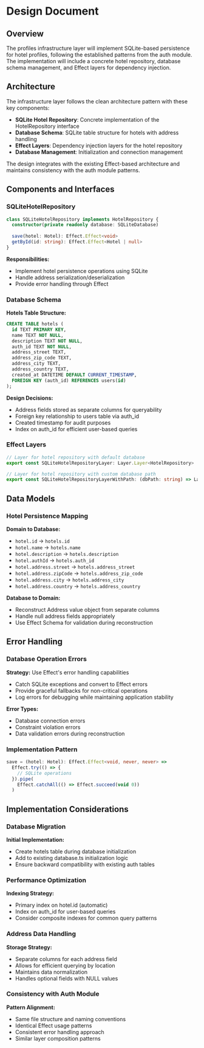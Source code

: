 # Design Document

## Overview

The profiles infrastructure layer will implement SQLite-based persistence for hotel profiles, following the established patterns from the auth module. The implementation will include a concrete hotel repository, database schema management, and Effect layers for dependency injection.

## Architecture

The infrastructure layer follows the clean architecture pattern with these key components:

- **SQLite Hotel Repository**: Concrete implementation of the HotelRepository interface
- **Database Schema**: SQLite table structure for hotels with address handling
- **Effect Layers**: Dependency injection layers for the hotel repository
- **Database Management**: Initialization and connection management

The design integrates with the existing Effect-based architecture and maintains consistency with the auth module patterns.

## Components and Interfaces

### SQLiteHotelRepository

```typescript
class SQLiteHotelRepository implements HotelRepository {
  constructor(private readonly database: SQLiteDatabase)
  
  save(hotel: Hotel): Effect.Effect<void>
  getById(id: string): Effect.Effect<Hotel | null>
}
```

**Responsibilities:**
- Implement hotel persistence operations using SQLite
- Handle address serialization/deserialization
- Provide error handling through Effect

### Database Schema

**Hotels Table Structure:**
```sql
CREATE TABLE hotels (
  id TEXT PRIMARY KEY,
  name TEXT NOT NULL,
  description TEXT NOT NULL,
  auth_id TEXT NOT NULL,
  address_street TEXT,
  address_zip_code TEXT,
  address_city TEXT,
  address_country TEXT,
  created_at DATETIME DEFAULT CURRENT_TIMESTAMP,
  FOREIGN KEY (auth_id) REFERENCES users(id)
);
```

**Design Decisions:**
- Address fields stored as separate columns for queryability
- Foreign key relationship to users table via auth_id
- Created timestamp for audit purposes
- Index on auth_id for efficient user-based queries

### Effect Layers

```typescript
// Layer for hotel repository with default database
export const SQLiteHotelRepositoryLayer: Layer.Layer<HotelRepository>

// Layer for hotel repository with custom database path
export const SQLiteHotelRepositoryLayerWithPath: (dbPath: string) => Layer.Layer<HotelRepository>
```

## Data Models

### Hotel Persistence Mapping

**Domain to Database:**
- `hotel.id` → `hotels.id`
- `hotel.name` → `hotels.name`
- `hotel.description` → `hotels.description`
- `hotel.authId` → `hotels.auth_id`
- `hotel.address.street` → `hotels.address_street`
- `hotel.address.zipCode` → `hotels.address_zip_code`
- `hotel.address.city` → `hotels.address_city`
- `hotel.address.country` → `hotels.address_country`

**Database to Domain:**
- Reconstruct Address value object from separate columns
- Handle null address fields appropriately
- Use Effect Schema for validation during reconstruction

## Error Handling

### Database Operation Errors

**Strategy:** Use Effect's error handling capabilities
- Catch SQLite exceptions and convert to Effect errors
- Provide graceful fallbacks for non-critical operations
- Log errors for debugging while maintaining application stability

**Error Types:**
- Database connection errors
- Constraint violation errors
- Data validation errors during reconstruction

### Implementation Pattern

```typescript
save = (hotel: Hotel): Effect.Effect<void, never, never> =>
  Effect.try(() => {
    // SQLite operations
  }).pipe(
    Effect.catchAll(() => Effect.succeed(void 0))
  )
```

## Implementation Considerations

### Database Migration

**Initial Implementation:**
- Create hotels table during database initialization
- Add to existing database.ts initialization logic
- Ensure backward compatibility with existing auth tables

### Performance Optimization

**Indexing Strategy:**
- Primary index on hotel.id (automatic)
- Index on auth_id for user-based queries
- Consider composite indexes for common query patterns

### Address Data Handling

**Storage Strategy:**
- Separate columns for each address field
- Allows for efficient querying by location
- Maintains data normalization
- Handles optional fields with NULL values

### Consistency with Auth Module

**Pattern Alignment:**
- Same file structure and naming conventions
- Identical Effect usage patterns
- Consistent error handling approach
- Similar layer composition patterns